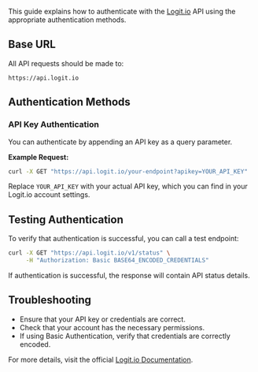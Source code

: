 This guide explains how to authenticate with the [Logit.io](https://logit.io/) API using the appropriate authentication methods.

## Base URL
All API requests should be made to:
```
https://api.logit.io
```

## Authentication Methods

### API Key Authentication
You can authenticate by appending an API key as a query parameter.

**Example Request:**
```sh
curl -X GET "https://api.logit.io/your-endpoint?apikey=YOUR_API_KEY"
```
Replace `YOUR_API_KEY` with your actual API key, which you can find in your Logit.io account settings.

## Testing Authentication
To verify that authentication is successful, you can call a test endpoint:
```sh
curl -X GET "https://api.logit.io/v1/status" \
     -H "Authorization: Basic BASE64_ENCODED_CREDENTIALS"
```
If authentication is successful, the response will contain API status details.

## Troubleshooting
- Ensure that your API key or credentials are correct.
- Check that your account has the necessary permissions.
- If using Basic Authentication, verify that credentials are correctly encoded.

For more details, visit the official [Logit.io Documentation](https://logit.io/docs/).
